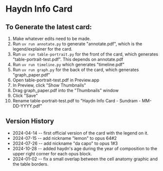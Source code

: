 # Haydn Info Card

## To Generate the latest card:

1. Make whatever edits need to be made.
2. Run `uv run annotate.py` to generate "annotate.pdf", which is the legend/explainer for the card.
3. Run `uv run table-portrait.py` for the front of the card, which generates "table-portrait-test.pdf". This depends on annotate.pdf
4. Run `uv run timeline.py` which generates "timeline.pdf"
5. Run `uv run graph.py` for the back of the card, which generates "graph_paper.pdf"
6. Open table-portrait-test.pdf in Preview.app
7. In Preview, click "Show Thumbnails" 
8. Drag graph_paper.pdf into the "Thumbnails" window
9. Click "Save"
10. Rename table-portrait-test.pdf to "Haydn Info Card - Sundram - MM-DD-YYYY.pdf"


## Version History
* 2024-04-14 -- first official version of the card with the legend on it.
* 2024-07-15 -- add nickname "lemon" to opus 64#2
* 2024-07-26 -- add nickname "da capo" to opus 1#3
* 2024-10-28 -- added haydn's age during the year of composition to the upper right corner for each opus block.
* 2024-01-02 -- fix a small overlap between the cell anatomy graphic and the table borders.
